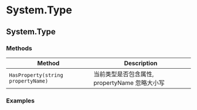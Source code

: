 # System.Type

## System.Type

### Methods

| Method                             | Description                                   |
| ---------------------------------- | --------------------------------------------- |
| `HasProperty(string propertyName)` | 当前类型是否包含属性, propertyName 忽略大小写 |

### Examples

```C#

```
